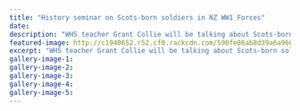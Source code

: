 ```yaml
---
title: "History seminar on Scots-born soldiers in NZ WW1 Forces"
date: 
description: "WHS teacher Grant Collie will be talking about Scots-born soldiers in the New Zealand Tunnelling Company in WW1, as part of the series of history seminars organised by Massey University..."
featured-image: http://c1940652.r52.cf0.rackcdn.com/590fe86ab8d39a6a96000824/Grant-Collie-History-seminar-on-Scots-born-soldiers-in-NZ-WW1-Forces-RCP-4-May.jpg
excerpt: "WHS teacher Grant Collie will be talking about Scots-born soldiers in the New Zealand Tunnelling Company in WW1, as part of the series of history seminars organised by Massey University."
gallery-image-1: 
gallery-image-2: 
gallery-image-3: 
gallery-image-4: 
gallery-image-5: 
---
```

